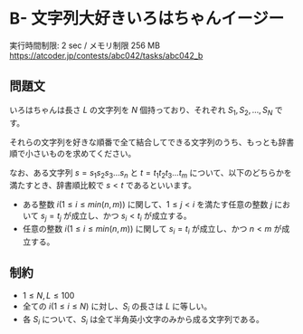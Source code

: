 # B- 文字列大好きいろはちゃんイージー
実行時間制限: 2 sec / メモリ制限 256 MB
https://atcoder.jp/contests/abc042/tasks/abc042_b

## 問題文

いろはちゃんは長さ $L$ の文字列を $N$ 個持っており、それぞれ $S_1, S_2, ..., S_N$ です。

それらの文字列を好きな順番で全て結合してできる文字列のうち、もっとも辞書順で小さいものを求めてください。

なお、ある文字列 $s = s_1 s_2 s_3 ... s_n$ と $t = t_1 t_2 t_3 ... t_m$ について、以下のどちらかを満たすとき、辞書順比較で $s < t$ であるといいます。

- ある整数 $i (1 \le i \le min(n, m))$ に関して、$1 \le j < i$ を満たす任意の整数 $j$ において $s_j = t_j$ が成立し、かつ $s_i < t_i$ が成立する。
- 任意の整数 $i (1 \le i \le min(n, m))$ に関して $s_i = t_i$ が成立し、かつ $n < m$ が成立する。

## 制約

- $1 \le N, L \le 100$
- 全ての $i (1 \le i \le N)$ に対し、$S_i$ の長さは $L$ に等しい。
- 各 $S_i$ について、$S_i$ は全て半角英小文字のみから成る文字列である。

